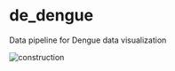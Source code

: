 # de_dengue
Data pipeline for Dengue data visualization

![construction](https://github.com/DNR258/de_dengue/assets/97068501/cd0c12bb-c567-4f0d-ab0a-0f717c4d762c)
